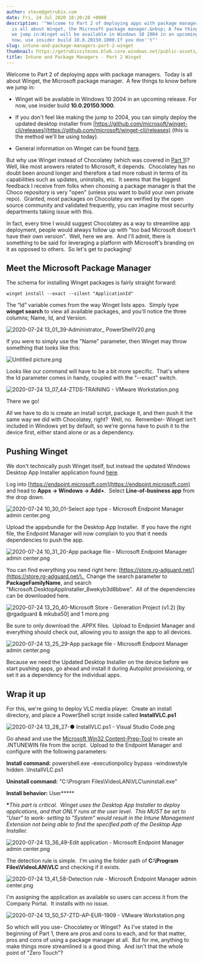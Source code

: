 ```yaml
---
author: steve@getrubix.com
date: Fri, 24 Jul 2020 18:20:28 +0000
description: '"Welcome to Part 2 of deploying apps with package managers.&nbsp; Today
  is all about Winget, the Microsoft package manager.&nbsp; A few things to know before
  we jump in:Winget will be available in Windows 10 2004 in an upcoming release. For
  now, use insider build 10.0.20150.1000.If you don''t"'
slug: intune-and-package-managers-part-2-winget
thumbnail: https://getrubixsitecms.blob.core.windows.net/public-assets/content/v1/thumbnails/intune-and-package-managers-part-2-winget_thumbnail.jpg
title: Intune and Package Managers - Part 2 Winget
---
```


Welcome to Part 2 of deploying apps with package managers.  Today is all about Winget, the Microsoft package manager.  A few things to know before we jump in:

-   Winget will be available in Windows 10 2004 in an upcoming release. For now, use insider build **10.0.20150.1000**.
    
-   If you don't feel like making the jump to 2004, you can simply deploy the updated desktop installer from [https://github.com/microsoft/winget-cli/releases](https://github.com/microsoft/winget-cli/releases) (this is the method we'll be using today).
    
-   General information on Winget can be found [here](https://github.com/microsoft/winget-cli).
    

But why use Winget instead of Chocolatey (which was covered in [Part 1](https://www.getrubix.com/blog/intune-and-package-managers-part-1-chocolatey))?  Well, like most answers related to Microsoft, it depends.  Chocolatey has no doubt been around longer and therefore a tad more robust in terms of its capabilities such as updates, uninstalls, etc.  It seems that the biggest feedback I receive from folks when choosing a package manager is that the Choco repository is very "open" (unless you want to build your own private repo).  Granted, most packages on Chocolatey are verified by the open source community and validated frequently, you can imagine most security departments taking issue with this.

In fact, every time I would suggest Chocolatey as a way to streamline app deployment, people would always follow up with "too bad Microsoft doesn't have their own version".  Well, here we are.  And I'll admit, there is something to be said for leveraging a platform with Microsoft's branding on it as opposed to others.  So let's get to packaging!

Meet the Microsoft Package Manager
----------------------------------

The schema for installing Winget packages is fairly straight forward:

```
winget install --exact --silent "ApplicationId"
```

The “Id” variable comes from the way Winget lists apps.  Simply type **winget search** to view all available packages, and you'll notice the three columns; Name, Id, and Version. 

![2020-07-24 13_01_39-Administrator_ PowerShellV20.png](https://getrubixsitecms.blob.core.windows.net/public-assets/content/v1/5dd365a31aa1fd743bc30b8e/1595613645641-OP66LFOPNHC44SORVMG0/2020-07-24+13_01_39-Administrator_+PowerShellV20.png)

If you were to simply use the "Name" parameter, then Winget may throw something that looks like this:

![Untitled picture.png](https://getrubixsitecms.blob.core.windows.net/public-assets/content/v1/5dd365a31aa1fd743bc30b8e/1595613972587-CXIJKIVLBXMC9F1WE65X/Untitled+picture.png)

Looks like our command will have to be a bit more specific.  That's where the Id parameter comes in handy, coupled with the "--exact" switch.

![2020-07-24 13_07_44-ZTDS-TRAINING - VMware Workstation.png](https://getrubixsitecms.blob.core.windows.net/public-assets/content/v1/5dd365a31aa1fd743bc30b8e/1595614132401-YXWMR0BUVRZTTLGQ8HI2/2020-07-24+13_07_44-ZTDS-TRAINING+-+VMware+Workstation.png)

There we go!

All we have to do is create an install script, package it, and then push it the same way we did with Chocolatey, right?  Well, no.  Remember- Winget isn't included in Windows yet by default, so we're gonna have to push it to the device first, either stand alone or as a dependency. 

Pushing Winget
--------------

We don't technically push Winget itself, but instead the updated Windows Desktop App Installer application found [here](https://github.com/microsoft/winget-cli/releases).

Log into [https://endpoint.microsoft.com](https://endpoint.microsoft.com) and head to **Apps -> Windows -> Add+**.  Select **Line-of-business app** from the drop down.

![2020-07-24 10_30_01-Select app type - Microsoft Endpoint Manager admin center.png](https://getrubixsitecms.blob.core.windows.net/public-assets/content/v1/5dd365a31aa1fd743bc30b8e/1595614255217-BXEGAP7WWN2MM39NENBI/2020-07-24+10_30_01-Select+app+type+-+Microsoft+Endpoint+Manager+admin+center.png)

Upload the appxbundle for the Desktop App Installer.  If you have the right file, the Endpoint Manager will now complain to you that it needs dependencies to push the app. 

![2020-07-24 10_31_20-App package file - Microsoft Endpoint Manager admin center.png](https://getrubixsitecms.blob.core.windows.net/public-assets/content/v1/5dd365a31aa1fd743bc30b8e/1595614304507-ICGAFBWYRYKAO7S5LYT8/2020-07-24+10_31_20-App+package+file+-+Microsoft+Endpoint+Manager+admin+center.png)

You can find everything you need right here: [https://store.rg-adguard.net/](https://store.rg-adguard.net/).  Change the search parameter to **PackageFamilyName**, and search "Microsoft.DesktopAppInstaller\_8wekyb3d8bbwe".  All of the dependencies can be downloaded here.

![2020-07-24 13_20_40-Microsoft Store - Generation Project (v1.2) [by @rgadguard & mkuba50] and 1 more.png](https://images.squarespace-cdn.com/content/v1/5dd365a31aa1fd743bc30b8e/1595614340906-6S45TBOXE6KHQCNNFEBZ/2020-07-24+13_20_40-Microsoft+Store+-+Generation+Project+%28v1.2%29+%5Bby+%40rgadguard+%26+mkuba50%5D+and+1+more.png)

Be sure to only download the .APPX files.  Upload to Endpoint Manager and everything should check out, allowing you to assign the app to all devices.

![2020-07-24 13_25_29-App package file - Microsoft Endpoint Manager admin center.png](https://getrubixsitecms.blob.core.windows.net/public-assets/content/v1/5dd365a31aa1fd743bc30b8e/1595614422729-M8ZL86253PYFENX94U9U/2020-07-24+13_25_29-App+package+file+-+Microsoft+Endpoint+Manager+admin+center.png)

Because we need the Updated Desktop Installer on the device before we start pushing apps, go ahead and install it during Autopilot provisioning, or set it as a dependency for the individual apps.

Wrap it up
----------

For this, we're going to deploy VLC media player.  Create an install directory, and place a PowerShell script inside called **InstallVLC.ps1**

![2020-07-24 13_28_27-● InstallVLC.ps1 - Visual Studio Code.png](https://getrubixsitecms.blob.core.windows.net/public-assets/content/v1/5dd365a31aa1fd743bc30b8e/1595614491151-GIUFV99L57TWC5ND8VHV/2020-07-24+13_28_27-%E2%97%8F+InstallVLC.ps1+-+Visual+Studio+Code.png)

Go ahead and use the [Microsoft Win32 Content-Prep-Tool](https://github.com/microsoft/Microsoft-Win32-Content-Prep-Tool) to create an .INTUNEWIN file from the script.  Upload to the Endpoint Manager and configure with the following parameters:

**Install command:** powershell.exe -executionpolicy bypass -windowstyle hidden .\\InstallVLC.ps1

**Uninstall command:** "C:\\Program Files\\VideoLAN\\VLC\\uninstall.exe"

**Install behavior:** User**\***

**\***_This part is critical.  Winget uses the Desktop App Installer to deploy applications, and that ONLY runs at the user level.  This MUST be set to "User" to work- setting to "System" would result in the Intune Management Extension not being able to find the specified path of the Desktop App Installer._

![2020-07-24 13_36_49-Edit application - Microsoft Endpoint Manager admin center.png](https://getrubixsitecms.blob.core.windows.net/public-assets/content/v1/5dd365a31aa1fd743bc30b8e/1595614620314-AW9FO5VW0RX4OYM1FKXJ/2020-07-24+13_36_49-Edit+application+-+Microsoft+Endpoint+Manager+admin+center.png)

The detection rule is simple.  I'm using the folder path of **C:\\Program Files\\VideoLAN\\VLC** and checking if it exists.

![2020-07-24 13_41_58-Detection rule - Microsoft Endpoint Manager admin center.png](https://getrubixsitecms.blob.core.windows.net/public-assets/content/v1/5dd365a31aa1fd743bc30b8e/1595614653797-QLWQBTA4U3WQKNGMN188/2020-07-24+13_41_58-Detection+rule+-+Microsoft+Endpoint+Manager+admin+center.png)

I'm assigning the application as available so users can access it from the Company Portal.  It installs with no issue.

![2020-07-24 13_50_57-ZTD-AP-EUR-1909 - VMware Workstation.png](https://getrubixsitecms.blob.core.windows.net/public-assets/content/v1/5dd365a31aa1fd743bc30b8e/1595614679322-T2KWM33E7T5THDH085KJ/2020-07-24+13_50_57-ZTD-AP-EUR-1909+-+VMware+Workstation.png)

So which will you use- Chocolatey or Winget?  As I've stated in the beginning of Part 1, there are pros and cons to each, and for that matter, pros and cons of using a package manager at all.  But for me, anything to make things more streamlined is a good thing.  And isn't that the whole point of "Zero Touch"?